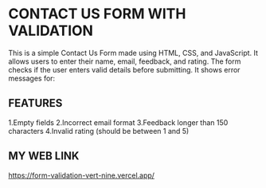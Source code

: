 # CONTACT US FORM WITH VALIDATION
This is a simple Contact Us Form made using HTML, CSS, and JavaScript. It allows users to enter their name, email, feedback, and rating.
The form checks if the user enters valid details before submitting. It shows error messages for:
## FEATURES
1.Empty fields
2.Incorrect email format
3.Feedback longer than 150 characters
4.Invalid rating (should be between 1 and 5)
## MY WEB LINK
https://form-validation-vert-nine.vercel.app/
